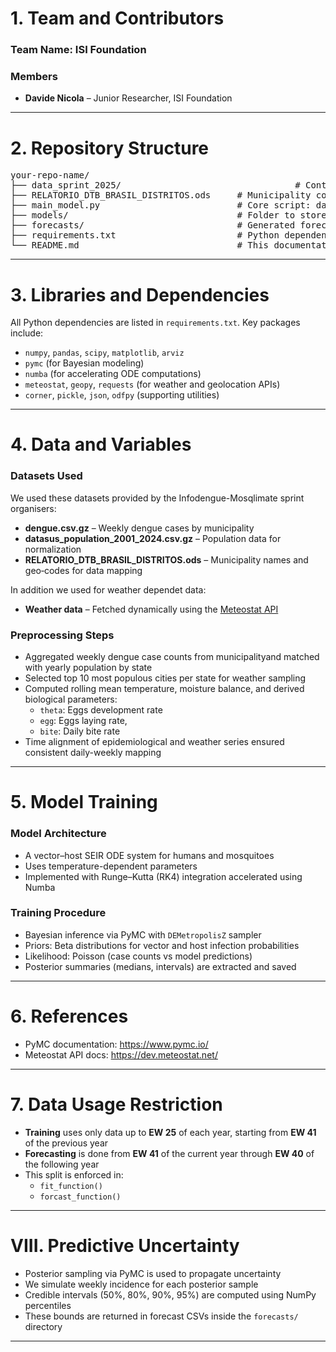 # 1. Team and Contributors  
### Team Name: ISI Foundation

### Members  
* **Davide Nicola** – Junior Researcher, ISI Foundation 

---

# 2. Repository Structure  
<pre>
your-repo-name/                            
├── data_sprint_2025/                                 # Contains surveillance and population CSV files (e.g., dengue.csv.gz, datasus_population_2001_2024.csv.gz)
├── RELATORIO_DTB_BRASIL_DISTRITOS.ods     # Municipality codes lookup for geolocation
├── main_model.py                          # Core script: data preprocessing, ODE model, Bayesian training, forecasting, submission
├── models/                                # Folder to store saved posterior results, metadata, and training data
├── forecasts/                             # Generated forecast CSVs per state
├── requirements.txt                       # Python dependencies list
└── README.md                              # This documentation file
</pre>

---

# 3. Libraries and Dependencies  
All Python dependencies are listed in `requirements.txt`. Key packages include:

- `numpy`, `pandas`, `scipy`, `matplotlib`, `arviz`  
- `pymc` (for Bayesian modeling)  
- `numba` (for accelerating ODE computations)  
- `meteostat`, `geopy`, `requests` (for weather and geolocation APIs)  
- `corner`, `pickle`, `json`, `odfpy` (supporting utilities)  

---

# 4. Data and Variables  

### Datasets Used  
We used these datasets provided by the Infodengue-Mosqlimate sprint organisers:
- **dengue.csv.gz** – Weekly dengue cases by municipality  
- **datasus_population_2001_2024.csv.gz** – Population data for normalization  
- **RELATORIO_DTB_BRASIL_DISTRITOS.ods** – Municipality names and geo‑codes for data mapping

In addition we used for weather dependet data:  
- **Weather data** – Fetched dynamically using the [Meteostat API](https://dev.meteostat.net/)

### Preprocessing Steps  
- Aggregated weekly dengue case counts from municipalityand matched with yearly population by state  
- Selected top 10 most populous cities per state for weather sampling  
- Computed rolling mean temperature, moisture balance, and derived biological parameters:
  - `theta`: Eggs development rate
  - `egg`: Eggs laying rate,
  - `bite`: Daily bite rate
- Time alignment of epidemiological and weather series ensured consistent daily-weekly mapping  

---

# 5. Model Training  

### Model Architecture  
- A vector–host SEIR ODE system for humans and mosquitoes  
- Uses temperature-dependent parameters  
- Implemented with Runge–Kutta (RK4) integration accelerated using Numba  

### Training Procedure  
- Bayesian inference via PyMC with `DEMetropolisZ` sampler  
- Priors: Beta distributions for vector and host infection probabilities  
- Likelihood: Poisson (case counts vs model predictions)  
- Posterior summaries (medians, intervals) are extracted and saved  

---

# 6. References  

- PyMC documentation: https://www.pymc.io/  
- Meteostat API docs: https://dev.meteostat.net/  

---

# 7. Data Usage Restriction  

- **Training** uses only data up to **EW 25** of each year, starting from **EW 41** of the previous year
- **Forecasting** is done from **EW 41** of the current year through **EW 40** of the following year
- This split is enforced in:
  - `fit_function()`
  - `forcast_function()`

---

# VIII. Predictive Uncertainty  

- Posterior sampling via PyMC is used to propagate uncertainty  
- We simulate weekly incidence for each posterior sample  
- Credible intervals (50%, 80%, 90%, 95%) are computed using NumPy percentiles  
- These bounds are returned in forecast CSVs inside the `forecasts/` directory  

---

